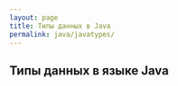```yaml
---
layout: page
title: Типы данных в Java 
permalink: java/javatypes/
---
```



## Типы данных в языке Java

